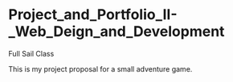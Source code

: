 # Project_and_Portfolio_II-_Web_Deign_and_Development
Full Sail Class

This is my project proposal for a small adventure game.
